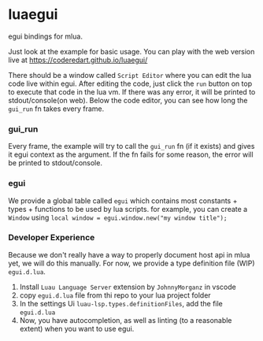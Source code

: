 # luaegui
egui bindings for mlua. 

Just look at the example for basic usage. You can play with the web version live at https://coderedart.github.io/luaegui/

There should be a window called `Script Editor` where you can edit the lua code live within egui.
After editing the code, just click the `run` button on top to execute that code in the lua vm.
If there was any error, it will be printed to stdout/console(on web). 
Below the code editor, you can see how long the `gui_run` fn takes every frame. 
### gui_run
Every frame, the example will try to call the `gui_run` fn (if it exists) and gives it egui context as the argument.
If the fn fails for some reason, the error will be printed to stdout/console. 

### egui
We provide a global table called `egui` which contains most constants + types + functions to be used by lua scripts.
for example, you can create a `Window` using `local window = egui.window.new("my window title");`

### Developer Experience 
Because we don't really have a way to properly document host api in mlua yet, we will do this manually. For now, we provide a type definition file (WIP) `egui.d.lua`. 

1. Install `Luau Language Server` extension by `JohnnyMorganz` in vscode
2. copy `egui.d.lua` file from thi repo to your lua project folder
3. In the settings Ui `luau-lsp.types.definitionFiles`, add the file `egui.d.lua`
4. Now, you have autocompletion, as well as linting (to a reasonable extent) when you want to use egui. 



